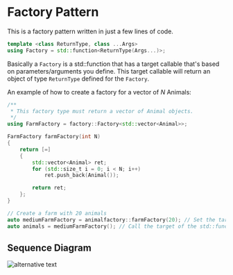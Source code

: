 # Factory Pattern

This is a factory pattern written in just a few lines of code.

```C++
template <class ReturnType, class ...Args>
using Factory = std::function<ReturnType(Args...)>;
```
Basically a `Factory` is a std::function that has a target callable that's based on parameters/arguments you define. This target callable will return an object of type `ReturnType` defined for the `Factory`.

An example of how to create a factory for a vector of _N_ Animals:

```C++
/**
 * This factory type must return a vector of Animal objects.
 */
using FarmFactory = factory::Factory<std::vector<Animal>>;

FarmFactory farmFactory(int N)
{
	return [=]
	{
		std::vector<Animal> ret;
		for (std::size_t i = 0; i < N; i++)
			ret.push_back(Animal());

		return ret;
	};
}

// Create a farm with 20 animals
auto mediumFarmFactory = animalfactory::farmFactory(20); // Set the target based on parameters.
auto animals = mediumFarmFactory(); // Call the target of the std::function

```
## Sequence Diagram

![alternative text](http://www.plantuml.com/plantuml/proxy?src=https://raw.githubusercontent.com/jonathan-daniel/ModernDesignPatterns/factory/FactoryPattern/doc/factory_diagram.txt&fmt=svg)